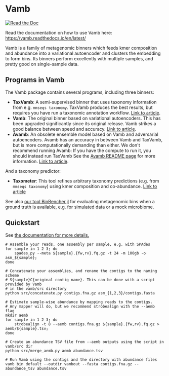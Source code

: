 # Vamb
[![Read the Doc](https://readthedocs.org/projects/vamb/badge/?version=latest)](https://vamb.readthedocs.io/en/latest/)

Read the documentation on how to use Vamb here: https://vamb.readthedocs.io/en/latest/

Vamb is a family of metagenomic binners which feeds kmer composition and abundance into a variational autoencoder and clusters the embedding to form bins.
Its binners perform excellently with multiple samples, and pretty good on single-sample data.

## Programs in Vamb
The Vamb package contains several programs, including three binners:

* __TaxVamb__: A semi-supervised binner that uses taxonomy information from e.g. `mmseqs taxonomy`.
  TaxVamb produces the best results, but requires you have run a taxonomic annotation workflow.
  [Link to article](https://doi.org/10.1101/2024.10.25.620172).
* __Vamb__: The original binner based on variational autoencoders.
  This has been upgraded significantly since its original release.
  Vamb strikes a good balance between speed and accuracy.
  [Link to article](https://doi.org/10.1038/s41587-020-00777-4).
* __Avamb__: An obsolete ensemble model based on Vamb and adversarial autoencoders. 
  Avamb has an accuracy in between Vamb and TaxVamb, but is more computationally demanding than either.
  We don't recommend running Avamb: If you have the compute to run it, you should instead run TaxVamb
  See the [Avamb README page](https://github.com/RasmussenLab/avamb/tree/avamb_new/workflow_avamb) for more information.
  [Link to article](https://doi.org/10.1038/s42003-023-05452-3).

And a taxonomy predictor:
* __Taxometer__: This tool refines arbitrary taxonomy predictions (e.g. from `mmseqs taxonomy`) using kmer composition and co-abundance.
  [Link to article](https://www.nature.com/articles/s41467-024-52771-y)

See also [our tool BinBencher.jl](https://github.com/jakobnissen/BinBencher.jl) for evaluating metagenomic bins when a ground truth is available,
e.g. for simulated data or a mock microbiome.

## Quickstart
See [the documentation for more details.](https://vamb.readthedocs.io/en/latest/)

```shell
# Assemble your reads, one assembly per sample, e.g. with SPAdes
for sample in 1 2 3; do
    spades.py --meta ${sample}.{fw,rv}.fq.gz -t 24 -m 100gb -o asm_${sample};
done    

# Concatenate your assemblies, and rename the contigs to the naming scheme
# S{sample}C{original contig name}. This can be done with a script provided by Vamb
# in the vamb/src directory
python src/concatenate.py contigs.fna.gz asm_{1,2,3}/contigs.fasta

# Estimate sample-wise abundance by mapping reads to the contigs.
# Any mapper will do, but we recommend strobealign with the --aemb flag
mkdir aemb
for sample in 1 2 3; do
    strobealign -t 8 --aemb contigs.fna.gz ${sample}.{fw,rv}.fq.gz > aemb/${sample}.tsv;
done

# Create an abundance TSV file from --aemb outputs using the script in vamb/src dir
python src/merge_aemb.py aemb abundance.tsv

# Run Vamb using the contigs and the directory with abundance files
vamb bin default --outdir vambout --fasta contigs.fna.gz --abundance_tsv abundance.tsv
```
